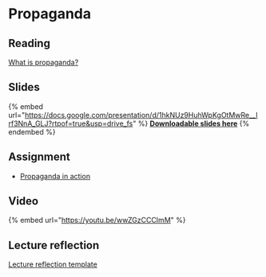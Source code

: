 # Propaganda

## Reading

[What is propaganda?](https://drive.google.com/file/d/1kn3UMFp336FkPNMFk1nk_GM9wD62hoGi/view?usp=sharing)

## Slides

{% embed url="https://docs.google.com/presentation/d/1hkNUz9HuhWpKgOtMwRe__lrf3NnA_GLJ?rtpof=true&usp=drive_fs" %}
[**Downloadable slides here**](https://docs.google.com/presentation/d/1hkNUz9HuhWpKgOtMwRe__lrf3NnA_GLJ?rtpof=true\&usp=drive_fs)
{% endembed %}

## Assignment

* [Propaganda in action](https://docs.google.com/document/d/1ht1_iJVnMmZO9UKMeWXsmKiS3rjSSKH1?rtpof=true\&usp=drive_fs)

## Video

{% embed url="https://youtu.be/wwZGzCCCImM" %}

## Lecture reflection

[Lecture reflection template](https://docs.google.com/document/d/1-m3zJsLz5JDIqFX9wQSpjHHMDxgHeIV4?rtpof=true\&usp=drive_fs)
